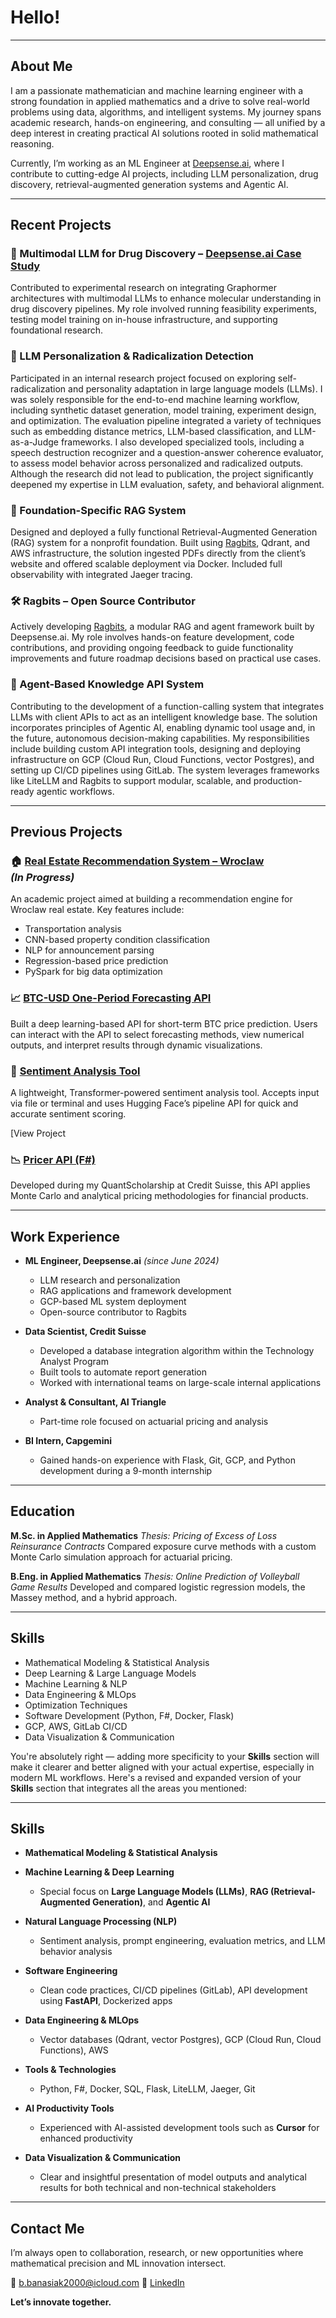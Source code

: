 # Hello!

---

## About Me

I am a passionate mathematician and machine learning engineer with a strong foundation in applied mathematics and a drive to solve real-world problems using data, algorithms, and intelligent systems. My journey spans academic research, hands-on engineering, and consulting — all unified by a deep interest in creating practical AI solutions rooted in solid mathematical reasoning.

Currently, I’m working as an ML Engineer at [Deepsense.ai](https://deepsense.ai/), where I contribute to cutting-edge AI projects, including LLM personalization, drug discovery, retrieval-augmented generation systems and Agentic AI.

---

## Recent Projects

### 🧪 Multimodal LLM for Drug Discovery – [Deepsense.ai Case Study](https://deepsense.ai/case-studies/enhancing-in-silico-drug-discovery-with-a-multimodal-llm/)

Contributed to experimental research on integrating Graphormer architectures with multimodal LLMs to enhance molecular understanding in drug discovery pipelines. My role involved running feasibility experiments, testing model training on in-house infrastructure, and supporting foundational research.

### 🧠 LLM Personalization & Radicalization Detection

Participated in an internal research project focused on exploring self-radicalization and personality adaptation in large language models (LLMs). I was solely responsible for the end-to-end machine learning workflow, including synthetic dataset generation, model training, experiment design, and optimization. The evaluation pipeline integrated a variety of techniques such as embedding distance metrics, LLM-based classification, and LLM-as-a-Judge frameworks. I also developed specialized tools, including a speech destruction recognizer and a question-answer coherence evaluator, to assess model behavior across personalized and radicalized outputs. Although the research did not lead to publication, the project significantly deepened my expertise in LLM evaluation, safety, and behavioral alignment.

### 📄 Foundation-Specific RAG System

Designed and deployed a fully functional Retrieval-Augmented Generation (RAG) system for a nonprofit foundation. Built using [Ragbits](https://ragbits.deepsense.ai/), Qdrant, and AWS infrastructure, the solution ingested PDFs directly from the client’s website and offered scalable deployment via Docker. Included full observability with integrated Jaeger tracing.

### 🛠️ Ragbits – Open Source Contributor

Actively developing [Ragbits](https://ragbits.deepsense.ai/), a modular RAG and agent framework built by Deepsense.ai. My role involves hands-on feature development, code contributions, and providing ongoing feedback to guide functionality improvements and future roadmap decisions based on practical use cases.

### 🔗 Agent-Based Knowledge API System

Contributing to the development of a function-calling system that integrates LLMs with client APIs to act as an intelligent knowledge base. The solution incorporates principles of Agentic AI, enabling dynamic tool usage and, in the future, autonomous decision-making capabilities. My responsibilities include building custom API integration tools, designing and deploying infrastructure on GCP (Cloud Run, Cloud Functions, vector Postgres), and setting up CI/CD pipelines using GitLab. The system leverages frameworks like LiteLLM and Ragbits to support modular, scalable, and production-ready agentic workflows.

---

## Previous Projects

### 🏠 [Real Estate Recommendation System – Wroclaw](https://github.com/BanasiakB/WroclawRealEstateREC) <br>*(In Progress)*

An academic project aimed at building a recommendation engine for Wroclaw real estate. Key features include:

* Transportation analysis
* CNN-based property condition classification
* NLP for announcement parsing
* Regression-based price prediction
* PySpark for big data optimization

### 📈 [BTC-USD One-Period Forecasting API](https://github.com/BanasiakB/ForecastingAPI)

Built a deep learning-based API for short-term BTC price prediction. Users can interact with the API to select forecasting methods, view numerical outputs, and interpret results through dynamic visualizations.


### 💬 [Sentiment Analysis Tool](https://github.com/BanasiakB/Sentiment)

A lightweight, Transformer-powered sentiment analysis tool. Accepts input via file or terminal and uses Hugging Face’s pipeline API for quick and accurate sentiment scoring.

[View Project

### 📉 [Pricer API (F#)](https://github.com/BanasiakB/Pricer)

Developed during my QuantScholarship at Credit Suisse, this API applies Monte Carlo and analytical pricing methodologies for financial products.


---

## Work Experience

* **ML Engineer, Deepsense.ai** *(since June 2024)*

  * LLM research and personalization
  * RAG applications and framework development
  * GCP-based ML system deployment
  * Open-source contributor to Ragbits

* **Data Scientist, Credit Suisse**

  * Developed a database integration algorithm within the Technology Analyst Program
  * Built tools to automate report generation
  * Worked with international teams on large-scale internal applications

* **Analyst & Consultant, AI Triangle**

  * Part-time role focused on actuarial pricing and analysis

* **BI Intern, Capgemini**

  * Gained hands-on experience with Flask, Git, GCP, and Python development during a 9-month internship

---

## Education

**M.Sc. in Applied Mathematics**
*Thesis:* *Pricing of Excess of Loss Reinsurance Contracts*
Compared exposure curve methods with a custom Monte Carlo simulation approach for actuarial pricing.

**B.Eng. in Applied Mathematics**
*Thesis:* *Online Prediction of Volleyball Game Results*
Developed and compared logistic regression models, the Massey method, and a hybrid approach.

---

## Skills

* Mathematical Modeling & Statistical Analysis
* Deep Learning & Large Language Models
* Machine Learning & NLP
* Data Engineering & MLOps
* Optimization Techniques
* Software Development (Python, F#, Docker, Flask)
* GCP, AWS, GitLab CI/CD
* Data Visualization & Communication

You're absolutely right — adding more specificity to your **Skills** section will make it clearer and better aligned with your actual expertise, especially in modern ML workflows. Here's a revised and expanded version of your **Skills** section that integrates all the areas you mentioned:

---

## Skills

* **Mathematical Modeling & Statistical Analysis**
* **Machine Learning & Deep Learning**

  * Special focus on **Large Language Models (LLMs)**, **RAG (Retrieval-Augmented Generation)**, and **Agentic AI**
* **Natural Language Processing (NLP)**

  * Sentiment analysis, prompt engineering, evaluation metrics, and LLM behavior analysis
* **Software Engineering**

  * Clean code practices, CI/CD pipelines (GitLab), API development using **FastAPI**, Dockerized apps
* **Data Engineering & MLOps**

  * Vector databases (Qdrant, vector Postgres), GCP (Cloud Run, Cloud Functions), AWS
* **Tools & Technologies**

  * Python, F#, Docker, SQL, Flask, LiteLLM, Jaeger, Git
* **AI Productivity Tools**

  * Experienced with AI-assisted development tools such as **Cursor** for enhanced productivity
* **Data Visualization & Communication**

  * Clear and insightful presentation of model outputs and analytical results for both technical and non-technical stakeholders



---

## Contact Me

I’m always open to collaboration, research, or new opportunities where mathematical precision and ML innovation intersect.

📧 [b.banasiak2000@icloud.com](mailto:b.banasiak2000@icloud.com)
🔗 [LinkedIn](linkedin.com/in/bogdan-banasiak)

**Let’s innovate together.**






